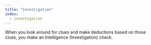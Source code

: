 ```yaml
---
title: "Investigation"
index:
  - investigation
---
```

When you look around for clues and make deductions based on those clues, you make an Intelligence (Investigation) check.
